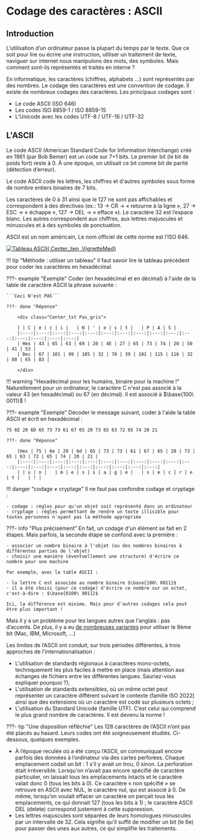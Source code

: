 # Codage des caractères : ASCII


## Introduction


L’utilisation d’un ordinateur passe la plupart du temps par le texte. Que ce soit pour lire ou écrire une instruction, utiliser un traitement de texte, naviguer sur internet nous manipulons des mots, des symboles. Mais comment sont-ils représentés et traités en interne ?

En informatique, les caractères (chiffres, alphabets …) sont représentés par des nombres.
Le codage des caractères est une convention de codage.
Il existe de nombreux codages des caractères. Les principaux codages sont :
<ul>
<li> Le code ASCII (ISO 646)</li>
<li> Les codes ISO 8859-1 / ISO 8859-15</li>
<li> L’Unicode avec les codes UTF-8 / UTF-16 / UTF-32</li>
</ul>


## L'ASCII
Le code ASCII (American Standard Code for Information Interchange) créé en 1961 (par Bob Bemer) est un code sur 7+1 bits. Le premier bit (le bit de poids fort) reste à 0. À une époque, on utilisait ce bit comme bit de parité (détection d’erreur).

Le code ASCII code les lettres, les chiffres et d'autres symboles sous forme de nombre entiers binaires de 7 bits.

Les caractères de 0 à 31 ainsi que le 127 ne sont pas affichables et correspondent à des directives (ex.: 13 $\rightarrow$ CR $\rightarrow$ &laquo; retourne à la ligne &raquo;, 27 $\rightarrow$ ESC $\rightarrow$ &laquo; échappe &raquo;, 127 $\rightarrow$ DEL $\rightarrow$ &laquo; efface &raquo;). Le caractère 32 est l’espace blanc. Les autres correspondent aux chiffres, aux lettres majuscules et minuscules et à des symboles de ponctuation.

ASCII est un nom américain, Le nom officiel de cette norme est l’ISO 646.

[![Tableau ASCII](../../Image/TabASCII.jpg){.Center_lien .VignetteMed}](../../Image/TabASCII.jpg)


!!! tip "Méthode : utiliser un tableau"
    Il faut savoir lire le tableau précédent pour coder les caractères en hexadécimal.

???- example "Exemple"
    Coder (en hexadécimal et en décimal) à l'aide de la table de caractère ASCII la phrase suivante :
    
    ```Ceci N'est PAS```

    ???- done "Réponse"    
        
        <div class="Center_txt Pas_gris">

        | | C | e | c | i |   | N | ' | e | s | t |   | P | A | S |
        |:---:|:---:|:---:|:---:|:---:|:---:|:---:|:---:|:---:|:---:|:---:|:---:|:---:|:---:|:---:|
        | Hex | 43 | 65 | 63 | 69 | 20 | 4E | 27 | 65 | 73 | 74 | 20 | 50 | 41 | 53 |
        | Dec | 67 | 101 | 99 | 105 | 32 | 78 | 39 | 101 | 115 | 116 | 32 | 80 | 65 | 83 |
 
        </div>

!!! warning "Hexadécimal pour les humains, binaire pour la machine !"
    Naturellement pour un ordinateur, le caractère C n'est pas associé à la valeur 43 (en hexadécimal) ou 67 (en décimal). Il est associé à $\base{100\ 0011}$ !


???- example "Exemple"
    Décoder le message suivant, coder à l'aide la table ASCII et écrit en hexadécimal :
    
    75 6E 20 6D 65 73 73 61 67 65 20 73 65 63 72 65 74 20 21 

    ???- done "Réponse"

        |Hex | 75 | 6e | 20 | 6d | 65 | 73 | 73 | 61 | 67 | 65 | 20 | 73 | 65 | 63 | 72 | 65 | 74 | 20 | 21 |
        |:---:|:---:|:---:|:---:|:---:|:---:|:---:|:---:|:---:|:---:|:---:|:---:|:---:|:---:|:---:|:---:|:---:|:---:|:---:|:---:|
        | | u | n |   | m | e | s | s | a | g | e |   | s | e | c | r | e | t |   | ! |

!!! danger "codage $\neq$ cryptage"
    Il ne faut pas confondre codage et cryptage :

    - codage : règles pour qu'un objet soit représenté dans un ordinateur
    - cryptage : règles permettant de rendre un texte illisible pour toutes personnes n'ayant pas la méthode appropriée

???- info "Plus précisément"
    En fait, un codage d'un élément se fait en 2 étapes. Mais parfois, la seconde étape se confond avec la première :
    
    - associer un nombre binaire à l'objet (ou des nombres binaires à différentes parties de l'objet)
    - choisir une manière (éventuellement une structure) d'écrire ce nombre pour une machine

    Par exemple, avec la table ASCII :
    
    - la lettre C est associée au nombre binaire $\base{100\ 0011}$
    - il a été choisi (pour ce codage) d'écrire ce nombre sur un octet, c'est-à-dire : $\base{0100\ 0011}$
 
    Ici, la différence est minime. Mais pour d'autres codages cela peut être plus important !
 
Mais il y a un problème pour les langues autres que l'anglais : pas d’accents. De plus, il y a eu [de nombreuses variantes](https://fr.wikipedia.org/wiki/American_Standard_Code_for_information_Interchange#Extensions_mono-octets) pour utiliser le 8ème bit (Mac, IBM, Microsoft, $\ldots$)

Les limites de l’ASCII ont conduit, sur trois périodes différentes, à trois approches de l'internationalisation :
<ul>
<li> L'utilisation de standards régionaux à caractères mono-octets, techniquement les plus faciles à mettre en place (mais attention aux échanges de fichiers entre les différentes langues. Sauriez-vous expliquer pourquoi ?);
</li>
<li> L'utilisation de standards extensibles, où un même octet peut représenter un caractère différent suivant le contexte (famille ISO 2022) ainsi que des extensions où un caractère est codé sur plusieurs octets ;
</li>
<li> L'utilisation du Standard Unicode (famille UTF). C’est celui qui comprend le plus grand nombre de caractères. Il est devenu la norme !
</li>
</ul>

???- tip "Une disposition réfléchie"
    Les 128 caractères de l’ASCII n’ont pas été placés au hasard. Leurs codes ont été soigneusement étudiés. Ci-dessous, quelques exemples.
    <ul>
    <li> À l’époque reculée où a été conçu l’ASCII, on communiquait encore parfois des données à l’ordinateur via des cartes perforées. Chaque emplacement codait un bit : 1 s’il y avait un trou, 0 sinon. La perforation était irréversible. Lorsqu'on n’avait pas encore spécifié de caractère particulier, on laissait tous les emplacements intacts et le caractère valait donc 0 (tous les bits à 0). Ce caractère « non spécifié » se retrouve en ASCII avec NUL, le caractère nul, qui est associé à 0. De même, lorsqu’on voulait effacer un caractère on perçait tous les emplacements, ce qui donnait 127 (tous les bits à 1) ; le caractère ASCII DEL (delete) correspond justement à cette suppression.
    </li>
    <li> Les lettres majuscules sont séparées de leurs homologues minuscules par un intervalle de 32. Cela signifie qu’il suffit de modifier un bit (le 6e) pour passer des unes aux autres, ce qui simplifie les traitements.
    </li>
    </ul>


